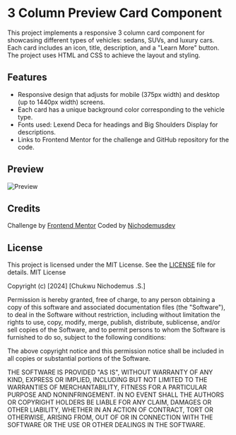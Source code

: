 # 3 Column Preview Card Component

This project implements a responsive 3 column card component for showcasing different types of vehicles: sedans, SUVs, and luxury cars. Each card includes an icon, title, description, and a "Learn More" button. The project uses HTML and CSS to achieve the layout and styling.

## Features

- Responsive design that adjusts for mobile (375px width) and desktop (up to 1440px width) screens.
- Each card has a unique background color corresponding to the vehicle type.
- Fonts used: Lexend Deca for headings and Big Shoulders Display for descriptions.
- Links to Frontend Mentor for the challenge and GitHub repository for the code.

## Preview

![Preview](preview.png)

## Credits

Challenge by [Frontend Mentor](https://www.frontendmentor.io)
Coded by [Nichodemusdev](https://github.com/Nichodemusdev/3-column-preview-card-component)

## License

This project is licensed under the MIT License. See the [LICENSE](LICENSE) file for details.
MIT License

Copyright (c) [2024] [Chukwu Nichodemus .S.]

Permission is hereby granted, free of charge, to any person obtaining a copy
of this software and associated documentation files (the "Software"), to deal
in the Software without restriction, including without limitation the rights
to use, copy, modify, merge, publish, distribute, sublicense, and/or sell
copies of the Software, and to permit persons to whom the Software is
furnished to do so, subject to the following conditions:

The above copyright notice and this permission notice shall be included in all
copies or substantial portions of the Software.

THE SOFTWARE IS PROVIDED "AS IS", WITHOUT WARRANTY OF ANY KIND, EXPRESS OR
IMPLIED, INCLUDING BUT NOT LIMITED TO THE WARRANTIES OF MERCHANTABILITY,
FITNESS FOR A PARTICULAR PURPOSE AND NONINFRINGEMENT. IN NO EVENT SHALL THE
AUTHORS OR COPYRIGHT HOLDERS BE LIABLE FOR ANY CLAIM, DAMAGES OR OTHER
LIABILITY, WHETHER IN AN ACTION OF CONTRACT, TORT OR OTHERWISE, ARISING FROM,
OUT OF OR IN CONNECTION WITH THE SOFTWARE OR THE USE OR OTHER DEALINGS IN THE
SOFTWARE.
